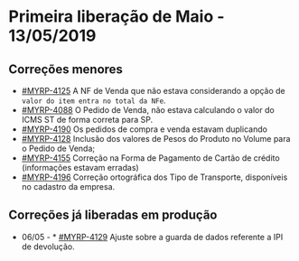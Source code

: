 # Primeira liberação de Maio - 13/05/2019


## Correções menores
* [#MYRP-4125](https://devmyrp.atlassian.net/browse/MYRP-4125) A NF de Venda que não estava considerando a opção de `valor do item entra no total da NFe`.
* [#MYRP-4088](https://devmyrp.atlassian.net/browse/MYRP-4088) O Pedido de Venda, não estava calculando o valor do ICMS ST de forma correta para SP.
* [#MYRP-4190](https://devmyrp.atlassian.net/browse/MYRP-4190) Os pedidos de compra e venda estavam duplicando
* [#MYRP-4128](https://devmyrp.atlassian.net/browse/MYRP-4128) Inclusão dos valores de Pesos do Produto no Volume para o Pedido de Venda;
* [#MYRP-4155](https://devmyrp.atlassian.net/browse/MYRP-4155) Correção na Forma de Pagamento de Cartão de crédito (informações estavam erradas)
* [#MYRP-4196](https://devmyrp.atlassian.net/browse/MYRP-4196) Correção ortográfica dos Tipo de Transporte, disponíveis no cadastro da empresa.


## Correções já liberadas em produção
* 06/05 - * [#MYRP-4129](https://devmyrp.atlassian.net/browse/MYRP-4129) Ajuste sobre a guarda de dados referente a IPI de devolução.
